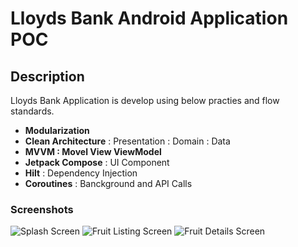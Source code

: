 # Lloyds Bank Android Application POC 

## Description

Lloyds Bank Application is develop using below practies and flow standards.

- **Modularization**
- **Clean Architecture** : Presentation : Domain : Data
- **MVVM : Movel View ViewModel**
- **Jetpack Compose** : UI Component
- **Hilt** : Dependency Injection
- **Coroutines** : Banckground and API Calls

### Screenshots

![Splash Screen](https://github.com/user-attachments/assets/5adad6d4-89aa-4fa6-8a12-1f3a14fcb4aa) ![Fruit Listing Screen](https://github.com/user-attachments/assets/31f86d0b-8508-4366-b3ca-c3d15c683be9) ![Fruit Details Screen](https://github.com/user-attachments/assets/e4e6c519-7c8d-4a3a-8b90-a46ef8e87832)

